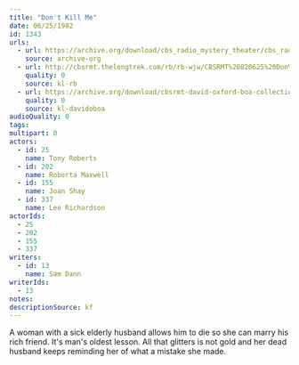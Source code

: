 ```yaml
---
title: "Don't Kill Me"
date: 06/25/1982
id: 1343
urls: 
  - url: https://archive.org/download/cbs_radio_mystery_theater/cbs_radio_mystery_theater-1301-1350.zip/cbs_radio_mystery_theater-1301-1350%2Fcbsrmt_1343_dont_kill_me.mp3
    source: archive-org
  - url: http://cbsrmt.thelongtrek.com/rb/rb-wjw/CBSRMT%20820625%20Don%27t%20Kill%20Me_wjw%20levels.mp3
    quality: 0
    source: kl-rb
  - url: https://archive.org/download/cbsrmt-david-oxford-boa-collection/CBSRMT-820625-1343-Don't-Kill-Me-(128-48)_WBBM-JE-{BoA}.mp3
    quality: 0
    source: kl-davidoboa
audioQuality: 0
tags: 
multipart: 0
actors:  
  - id: 25
    name: Tony Roberts  
  - id: 202
    name: Roberta Maxwell  
  - id: 155
    name: Joan Shay  
  - id: 337
    name: Lee Richardson
actorIds:  
  - 25  
  - 202  
  - 155  
  - 337
writers:  
  - id: 13
    name: Sam Dann
writerIds:  
  - 13
notes: 
descriptionSource: kf
---
```

A woman with a sick elderly husband allows him to die so she can marry his rich friend. It's man's oldest lesson. All that glitters is not gold and her dead husband keeps reminding her of what a mistake she made.
